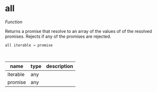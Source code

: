 # all

_Function_

Returns a promise that resolve to an array of the values of of the resolved promises. Rejects if any of the promises are rejected.

<pre><code>all iterable &rarr; promise</code></pre>
<br>

| name | type | description |
|------|------|-------------|
|iterable|any||
|promise|any||


